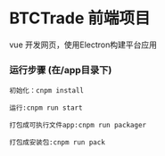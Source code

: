 # BTCTrade 前端项目
 vue 开发网页，使用Electron构建平台应用

### 运行步骤 (在/app目录下)
``初始化：cnpm install``
 
 ``运行:cnpm run start``
 
 ``打包成可执行文件app:cnpm run packager``
 
 ``打包成安装包:cnpm run pack``
